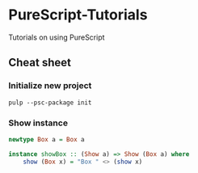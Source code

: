 # PureScript-Tutorials
Tutorials on using PureScript

## Cheat sheet
### Initialize new project
```
pulp --psc-package init
```
### Show instance
```purescript
newtype Box a = Box a

instance showBox :: (Show a) => Show (Box a) where
    show (Box x) = "Box " <> (show x)
```